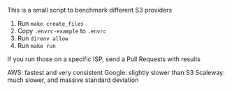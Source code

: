 		                 
This is a small script to benchmark different S3 providers

1. Run `make create_files`
2. Copy `.envrc-example` to `.envrc`
3. Run `direnv allow`
4. Run `make run`

If you run those on a specific ISP, send a Pull Requests with results

AWS: fastest and very consistent
Google: slightly slower than S3
Scaleway: much slower, and massive standard deviation
